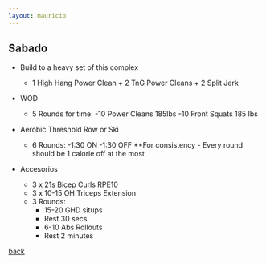 ```yaml
---
layout: mauricio
---
```

## Sabado 
  - Build to a heavy set of this complex
      - 1 High Hang Power Clean + 2 TnG Power Cleans + 2 Split Jerk

  - WOD
      - 5 Rounds for time:
            -10 Power Cleans 185lbs
            -10 Front Squats 185 lbs

  - Aerobic Threshold Row or Ski
      - 6 Rounds:
            -1:30 ON
            -1:30 OFF
            **For consistency
                - Every round should be 1 calorie off at the most


  - Accesorios
      - 3 x 21s Bicep Curls RPE10
      - 3 x 10-15 OH Triceps Extension
      - 3 Rounds:
          - 15-20 GHD situps
          - Rest 30 secs
          - 6-10 Abs Rollouts
          - Rest 2 minutes

 


[back](./)
